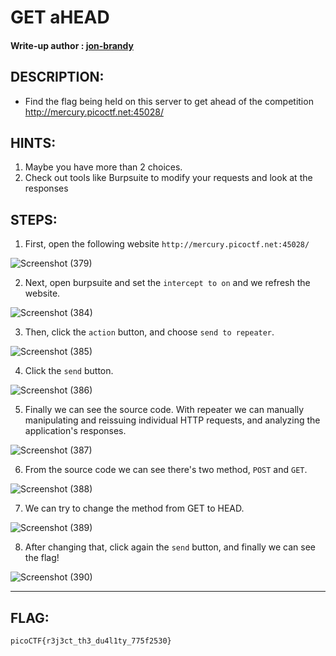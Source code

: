 # GET aHEAD
#### Write-up author : [jon-brandy](https://github.com/jon-brandy)
## DESCRIPTION:
- Find the flag being held on this server to get ahead of the competition http://mercury.picoctf.net:45028/

## HINTS:
1. Maybe you have more than 2 choices.
2. Check out tools like Burpsuite to modify your requests and look at the responses

## STEPS:

1. First, open the following website `http://mercury.picoctf.net:45028/`

![Screenshot (379)](https://user-images.githubusercontent.com/98648342/170867694-f055b689-af7f-412b-89b2-81eeca34cf60.png)

2. Next, open burpsuite and set the `intercept to on` and we refresh the website.

![Screenshot (384)](https://user-images.githubusercontent.com/98648342/170867754-a8556bb9-fecd-42b4-89ce-e43d592d9378.png)

3. Then, click the `action` button, and choose `send to repeater`.

![Screenshot (385)](https://user-images.githubusercontent.com/98648342/170867902-c14bb974-7dfb-40da-a511-300dafbfc200.png)

4. Click the `send` button.

![Screenshot (386)](https://user-images.githubusercontent.com/98648342/170867919-ab18e8a6-416c-4a78-a5da-6bd4733c84e6.png)

5. Finally we can see the source code. With repeater we can manually manipulating and reissuing individual HTTP requests, and analyzing the application's responses.

![Screenshot (387)](https://user-images.githubusercontent.com/98648342/170867983-c468bf5a-16e3-4c75-8e5d-9057e8cdde7b.png)

6. From the source code we can see there's two method, `POST` and `GET`.

![Screenshot (388)](https://user-images.githubusercontent.com/98648342/170868047-719ad1e0-0b8a-478c-b929-f9c385cab40e.png)

7. We can try to change the method from GET to HEAD.

![Screenshot (389)](https://user-images.githubusercontent.com/98648342/170868093-0211a3d8-9c05-4e65-b2a7-2052e3265b5d.png)

8. After changing that, click again the `send` button, and finally we can see the flag!

![Screenshot (390)](https://user-images.githubusercontent.com/98648342/170868113-e1759627-4235-445e-bd86-7ec21b5e53df.png)


---

## FLAG:
```
picoCTF{r3j3ct_th3_du4l1ty_775f2530}
```
